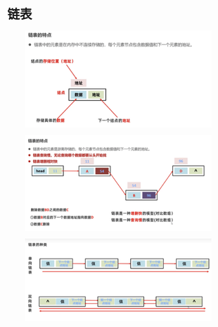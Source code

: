 # 链表

<figure><img src="../.gitbook/assets/Screen Shot 2022-11-02 at 4.06.39 AM.png" alt=""><figcaption></figcaption></figure>

<figure><img src="../.gitbook/assets/Screen Shot 2022-11-02 at 4.08.08 AM (1).png" alt=""><figcaption></figcaption></figure>

<figure><img src="../.gitbook/assets/Screen Shot 2022-11-02 at 4.08.55 AM.png" alt=""><figcaption></figcaption></figure>
